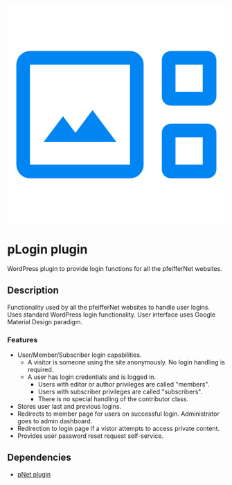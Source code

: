 ![project logo](./assets/icon-128x128.png)

# pLogin plugin
WordPress plugin to provide login functions for all the pfeifferNet websites.

## Description
Functionality used by all the pfeifferNet websites to handle user logins.
Uses standard WordPress login functionality.
User interface uses Google Material Design paradigm.

### Features
* User/Member/Subscriber login capabilities.
  - A visitor is someone using the site anonymously. No login handling is required.
  - A user has login credentials and is logged in.
    - Users with editor or author privileges are called "members".
    - Users with subscriber privileges are called "subscribers".
    - There is no special handling of the contributor class.
* Stores user last and previous logins.
* Redirects to member page for users on successful login. Administrator goes to admin dashboard.
* Redirection to login page if a vistor attempts to access private content.
* Provides user password reset request self-service.

## Dependencies
* [pNet plugin](https://github.com/krpfeiffer/pnet)


